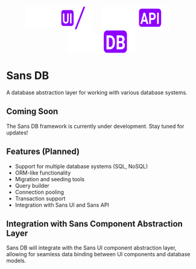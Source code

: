 <p align="center">
  <img src="../ui/static/logos/ui/logo.sans-ui.white.svg" alt="Sans UI Logo" width="180" height="60" style="margin-right: 20px;" />
  <img src="../ui/static/logos/api/logo.sans-api.white.svg" alt="Sans API Logo" width="180" height="60" style="margin-right: 20px;" />
  <img src="../ui/static/logos/db/logo.sans-db.white.svg" alt="Sans DB Logo" width="180" height="60" />
</p>

# Sans DB

A database abstraction layer for working with various database systems.

## Coming Soon

The Sans DB framework is currently under development. Stay tuned for updates!

## Features (Planned)

- Support for multiple database systems (SQL, NoSQL)
- ORM-like functionality
- Migration and seeding tools
- Query builder
- Connection pooling
- Transaction support
- Integration with Sans UI and Sans API

## Integration with Sans Component Abstraction Layer

Sans DB will integrate with the Sans UI component abstraction layer, allowing for seamless data binding between UI components and database models.
